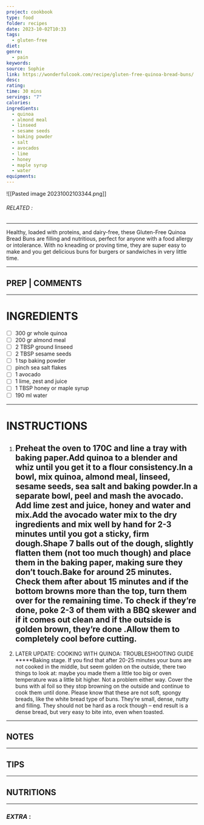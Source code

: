 ```yaml
---
project: cookbook
type: food
folder: recipes
date: 2023-10-02T10:33
tags:
  - gluten-free
diet: 
genre:
  - pain
keywords: 
source: Sophie
link: https://wonderfulcook.com/recipe/gluten-free-quinoa-bread-buns/
desc: 
rating: 
time: 30 mins
servings: "7"
calories: 
ingredients:
  - quinoa
  - almond meal
  - linseed
  - sesame seeds
  - baking powder
  - salt
  - avocados
  - lime
  - honey
  - maple syrup
  - water
equipments:
---
```


![[Pasted image 20231002103344.png]]
###### *RELATED* : 
---
Healthy, loaded with proteins, and dairy-free, these Gluten-Free Quinoa Bread Buns are filling and nutritious, perfect for anyone with a food allergy or intolerance. With no kneading or proving time, they are super easy to make and you get delicious buns for burgers or sandwiches in very little time.

---
## PREP | COMMENTS



---
# INGREDIENTS

- [ ] 300 gr whole quinoa
- [ ] 200 gr almond meal
- [ ] 2 TBSP ground linseed
- [ ] 2 TBSP sesame seeds
- [ ] 1 tsp baking powder
- [ ] pinch sea salt flakes
- [ ] 1 avocado
- [ ] 1 lime, zest and juice
- [ ] 1 TBSP honey or maple syrup
- [ ] 190 ml water

---
# INSTRUCTIONS

1. ## Preheat the oven to 170C and line a tray with baking paper.Add quinoa to a blender and whiz until you get it to a flour consistency.In a bowl, mix quinoa, almond meal, linseed, sesame seeds, sea salt and baking powder.In a separate bowl, peel and mash the avocado. Add lime zest and juice, honey and water and mix.Add the avocado water mix to the dry ingredients and mix well by hand for 2-3 minutes until you got a sticky, firm dough.Shape 7 balls out of the dough, slightly flatten them (not too much though) and place them in the baking paper, making sure they don’t touch.Bake for around 25 minutes. Check them after about 15 minutes and if the bottom browns more than the top, turn them over for the remaining time. To check if they’re done, poke 2-3 of them with a BBQ skewer and if it comes out clean and if the outside is golden brown, they’re done .Allow them to completely cool before cutting.
2. LATER UPDATE: COOKING WITH QUINOA: TROUBLESHOOTING GUIDE *****Baking stage. If you find that after 20-25 minutes your buns are not cooked in the middle, but seem golden on the outside, there two things to look at: maybe you made them a little too big or oven temperature was a little bit higher. Not a problem either way. Cover the buns with al foil so they stop browning on the outside and continue to cook them until done. Please know that these are not soft, spongy breads, like the white bread type of buns. They’re small, dense, nutty and filling. They should not be hard as a rock though – end result is a dense bread, but very easy to bite into, even when toasted.

---
## NOTES



---
## TIPS



---
## NUTRITIONS



---
### *EXTRA* :



